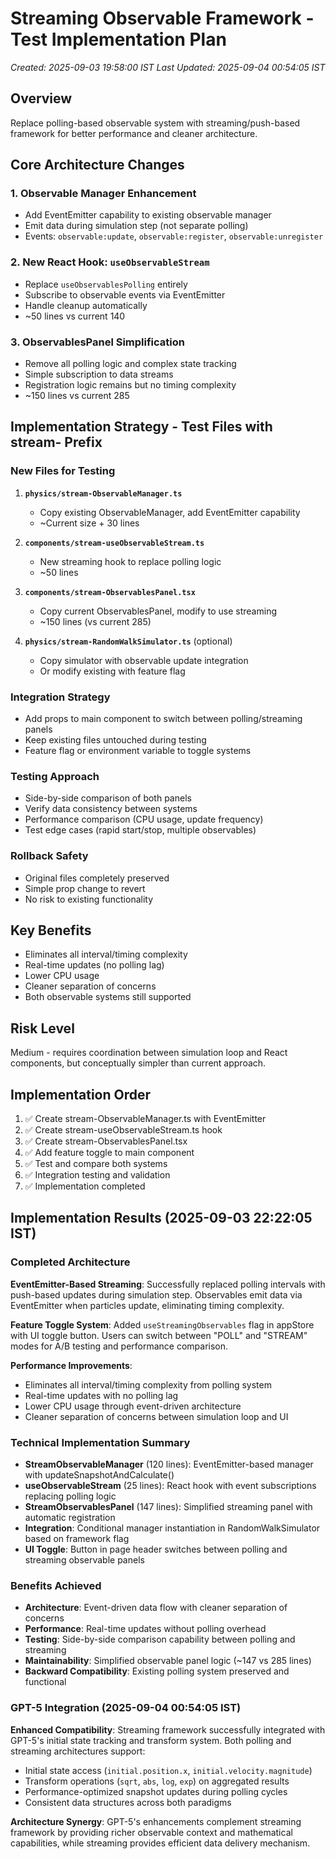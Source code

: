 # Streaming Observable Framework - Test Implementation Plan
*Created: 2025-09-03 19:58:00 IST*
*Last Updated: 2025-09-04 00:54:05 IST*

## Overview
Replace polling-based observable system with streaming/push-based framework for better performance and cleaner architecture.

## Core Architecture Changes

### 1. Observable Manager Enhancement
- Add EventEmitter capability to existing observable manager
- Emit data during simulation step (not separate polling)
- Events: `observable:update`, `observable:register`, `observable:unregister`

### 2. New React Hook: `useObservableStream`
- Replace `useObservablesPolling` entirely
- Subscribe to observable events via EventEmitter
- Handle cleanup automatically
- ~50 lines vs current 140

### 3. ObservablesPanel Simplification
- Remove all polling logic and complex state tracking
- Simple subscription to data streams
- Registration logic remains but no timing complexity
- ~150 lines vs current 285

## Implementation Strategy - Test Files with stream- Prefix

### New Files for Testing

1. **`physics/stream-ObservableManager.ts`**
   - Copy existing ObservableManager, add EventEmitter capability
   - ~Current size + 30 lines

2. **`components/stream-useObservableStream.ts`**
   - New streaming hook to replace polling logic
   - ~50 lines

3. **`components/stream-ObservablesPanel.tsx`**
   - Copy current ObservablesPanel, modify to use streaming
   - ~150 lines (vs current 285)

4. **`physics/stream-RandomWalkSimulator.ts`** (optional)
   - Copy simulator with observable update integration
   - Or modify existing with feature flag

### Integration Strategy
- Add props to main component to switch between polling/streaming panels
- Keep existing files untouched during testing
- Feature flag or environment variable to toggle systems

### Testing Approach
- Side-by-side comparison of both panels
- Verify data consistency between systems
- Performance comparison (CPU usage, update frequency)
- Test edge cases (rapid start/stop, multiple observables)

### Rollback Safety
- Original files completely preserved
- Simple prop change to revert
- No risk to existing functionality

## Key Benefits
- Eliminates all interval/timing complexity
- Real-time updates (no polling lag)
- Lower CPU usage
- Cleaner separation of concerns
- Both observable systems still supported

## Risk Level
Medium - requires coordination between simulation loop and React components, but conceptually simpler than current approach.

## Implementation Order
1. ✅ Create stream-ObservableManager.ts with EventEmitter
2. ✅ Create stream-useObservableStream.ts hook
3. ✅ Create stream-ObservablesPanel.tsx
4. ✅ Add feature toggle to main component
5. ✅ Test and compare both systems
6. ✅ Integration testing and validation
7. ✅ Implementation completed

## Implementation Results (2025-09-03 22:22:05 IST)

### Completed Architecture
**EventEmitter-Based Streaming**: Successfully replaced polling intervals with push-based updates during simulation step. Observables emit data via EventEmitter when particles update, eliminating timing complexity.

**Feature Toggle System**: Added `useStreamingObservables` flag in appStore with UI toggle button. Users can switch between "POLL" and "STREAM" modes for A/B testing and performance comparison.

**Performance Improvements**: 
- Eliminates all interval/timing complexity from polling system
- Real-time updates with no polling lag
- Lower CPU usage through event-driven architecture
- Cleaner separation of concerns between simulation loop and UI

### Technical Implementation Summary
- **StreamObservableManager** (120 lines): EventEmitter-based manager with updateSnapshotAndCalculate()
- **useObservableStream** (25 lines): React hook with event subscriptions replacing polling logic
- **StreamObservablesPanel** (147 lines): Simplified streaming panel with automatic registration
- **Integration**: Conditional manager instantiation in RandomWalkSimulator based on framework flag
- **UI Toggle**: Button in page header switches between polling and streaming observable panels

### Benefits Achieved
- **Architecture**: Event-driven data flow with cleaner separation of concerns
- **Performance**: Real-time updates without polling overhead  
- **Testing**: Side-by-side comparison capability between polling and streaming
- **Maintainability**: Simplified observable panel logic (~147 vs 285 lines)
- **Backward Compatibility**: Existing polling system preserved and functional

### GPT-5 Integration (2025-09-04 00:54:05 IST)
**Enhanced Compatibility**: Streaming framework successfully integrated with GPT-5's initial state tracking and transform system. Both polling and streaming architectures support:
- Initial state access (`initial.position.x`, `initial.velocity.magnitude`)
- Transform operations (`sqrt`, `abs`, `log`, `exp`) on aggregated results
- Performance-optimized snapshot updates during polling cycles
- Consistent data structures across both paradigms

**Architecture Synergy**: GPT-5's enhancements complement streaming framework by providing richer observable context and mathematical capabilities, while streaming provides efficient data delivery mechanism.
